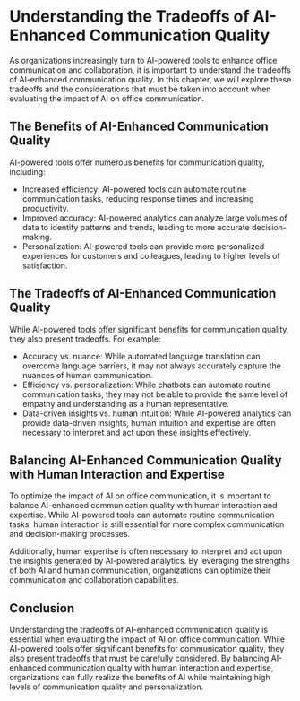 Understanding the Tradeoffs of AI-Enhanced Communication Quality
================================================================================================================================

As organizations increasingly turn to AI-powered tools to enhance office communication and collaboration, it is important to understand the tradeoffs of AI-enhanced communication quality. In this chapter, we will explore these tradeoffs and the considerations that must be taken into account when evaluating the impact of AI on office communication.

The Benefits of AI-Enhanced Communication Quality
-------------------------------------------------

AI-powered tools offer numerous benefits for communication quality, including:

* Increased efficiency: AI-powered tools can automate routine communication tasks, reducing response times and increasing productivity.
* Improved accuracy: AI-powered analytics can analyze large volumes of data to identify patterns and trends, leading to more accurate decision-making.
* Personalization: AI-powered tools can provide more personalized experiences for customers and colleagues, leading to higher levels of satisfaction.

The Tradeoffs of AI-Enhanced Communication Quality
--------------------------------------------------

While AI-powered tools offer significant benefits for communication quality, they also present tradeoffs. For example:

* Accuracy vs. nuance: While automated language translation can overcome language barriers, it may not always accurately capture the nuances of human communication.
* Efficiency vs. personalization: While chatbots can automate routine communication tasks, they may not be able to provide the same level of empathy and understanding as a human representative.
* Data-driven insights vs. human intuition: While AI-powered analytics can provide data-driven insights, human intuition and expertise are often necessary to interpret and act upon these insights effectively.

Balancing AI-Enhanced Communication Quality with Human Interaction and Expertise
--------------------------------------------------------------------------------

To optimize the impact of AI on office communication, it is important to balance AI-enhanced communication quality with human interaction and expertise. While AI-powered tools can automate routine communication tasks, human interaction is still essential for more complex communication and decision-making processes.

Additionally, human expertise is often necessary to interpret and act upon the insights generated by AI-powered analytics. By leveraging the strengths of both AI and human communication, organizations can optimize their communication and collaboration capabilities.

Conclusion
----------

Understanding the tradeoffs of AI-enhanced communication quality is essential when evaluating the impact of AI on office communication. While AI-powered tools offer significant benefits for communication quality, they also present tradeoffs that must be carefully considered. By balancing AI-enhanced communication quality with human interaction and expertise, organizations can fully realize the benefits of AI while maintaining high levels of communication quality and personalization.


